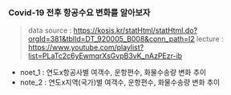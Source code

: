 ### Covid-19 전후 항공수요 변화를 알아보자
> data source : https://kosis.kr/statHtml/statHtml.do?orgId=381&tblId=DT_920005_B008&conn_path=I2
> lecture : https://www.youtube.com/playlist?list=PLaTc2c6yEwmqrXsGvpB3vK_nAzPEzr-ib

- noet_1 : 연도x항공사별 여객수, 운항편수, 화물수송량 변화 추이 
- note_2 : 연도x지역(국가)별 여객수, 운항편수, 화물수송량 변화 추이 
